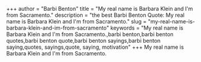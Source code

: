 +++
author = "Barbi Benton"
title = "My real name is Barbara Klein and I'm from Sacramento."
description = "the best Barbi Benton Quote: My real name is Barbara Klein and I'm from Sacramento."
slug = "my-real-name-is-barbara-klein-and-im-from-sacramento"
keywords = "My real name is Barbara Klein and I'm from Sacramento.,barbi benton,barbi benton quotes,barbi benton quote,barbi benton sayings,barbi benton saying,quotes, sayings,quote, saying, motivation"
+++
My real name is Barbara Klein and I'm from Sacramento.
